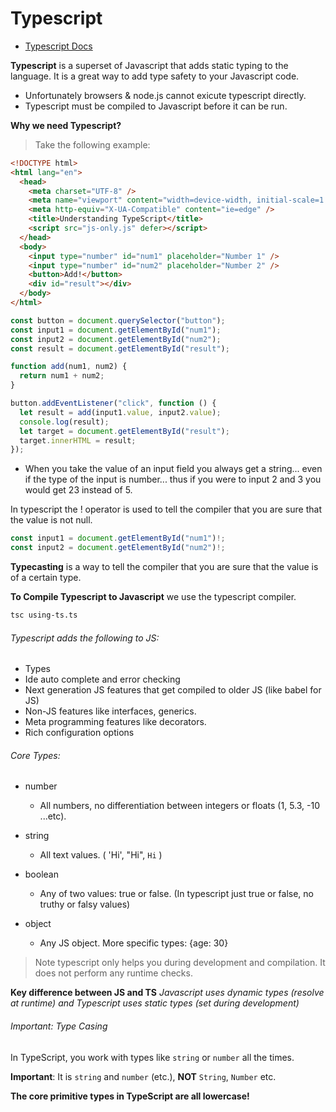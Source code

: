 # Typescript
- [Typescript Docs](https://www.typescriptlang.org/docs/home.html)

**Typescript** is a superset of Javascript that adds static typing to the language. It is a great way to add type safety to your Javascript code. 

- Unfortunately browsers & node.js cannot exicute typescript directly.
- Typescript must be compiled to Javascript before it can be run.


**Why we need Typescript?**
> Take the following example:

```html
<!DOCTYPE html>
<html lang="en">
  <head>
    <meta charset="UTF-8" />
    <meta name="viewport" content="width=device-width, initial-scale=1.0" />
    <meta http-equiv="X-UA-Compatible" content="ie=edge" />
    <title>Understanding TypeScript</title>
    <script src="js-only.js" defer></script>
  </head>
  <body>
    <input type="number" id="num1" placeholder="Number 1" />
    <input type="number" id="num2" placeholder="Number 2" />
    <button>Add!</button>
    <div id="result"></div>
  </body>
</html>
```

```js
const button = document.querySelector("button");
const input1 = document.getElementById("num1");
const input2 = document.getElementById("num2");
const result = document.getElementById("result");

function add(num1, num2) {
  return num1 + num2;
}

button.addEventListener("click", function () {
  let result = add(input1.value, input2.value);
  console.log(result);
  let target = document.getElementById("result");
  target.innerHTML = result;
});

```

- When you take the value of an input field you always get a string... even if the type of the input is number... thus if you were to input 2 and 3 you would get 23 instead of 5.


In typescript the ! operator is used to tell the compiler that you are sure that the value is not null. 

```ts
const input1 = document.getElementById("num1")!;
const input2 = document.getElementById("num2")!;
```


**Typecasting** is a way to tell the compiler that you are sure that the value is of a certain type. 


**To Compile Typescript to Javascript** we use the typescript compiler.
    
```bash
tsc using-ts.ts
```


###### Typescript adds the following to JS:
- Types
- Ide auto complete and error checking
- Next generation JS features that get compiled to older JS (like babel for JS)
- Non-JS features like interfaces, generics.
- Meta programming features like decorators.
- Rich configuration options


###### Core Types:
- number 
   - All numbers, no differentiation between integers or floats (1, 5.3, -10 ...etc). 

- string
   - All text values. ( 'Hi', "Hi", `Hi` )

- boolean
   - Any of two values: true or false. (In typescript just true or false, no truthy or falsy values)

- object
   - Any JS object. More specific types: {age: 30}


> Note typescript only helps you during development and compilation. It does not perform any runtime checks.

**Key difference between JS and TS** _Javascript uses dynamic types (resolve at runtime) and Typescript uses static types (set during development)_

###### Important: Type Casing

In TypeScript, you work with types like `string` or `number` all the times.

**Important**: It is `string` and `number` (etc.), **NOT** `String`, `Number` etc.

**The core primitive types in TypeScript are all lowercase!**
